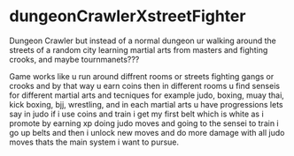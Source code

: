 # dungeonCrawlerXstreetFighter
Dungeon Crawler but instead of a normal dungeon ur walking around the streets of a random city learning martial arts from masters and fighting crooks, and maybe tournmanets???


Game works like u run around diffrent rooms or streets fighting gangs or crooks and by that way u earn coins then in different rooms u find senseis for different martial arts and tecniques for example judo, boxing, muay thai, kick boxing, bjj, wrestling, and in each martial arts u have progressions lets say in judo if i use coins and train i get my first belt which is white as i promote by earning xp doing judo moves and going to the sensei to train i go up belts and then i unlock new moves and do more damage with all judo moves thats the main system i want to pursue.
